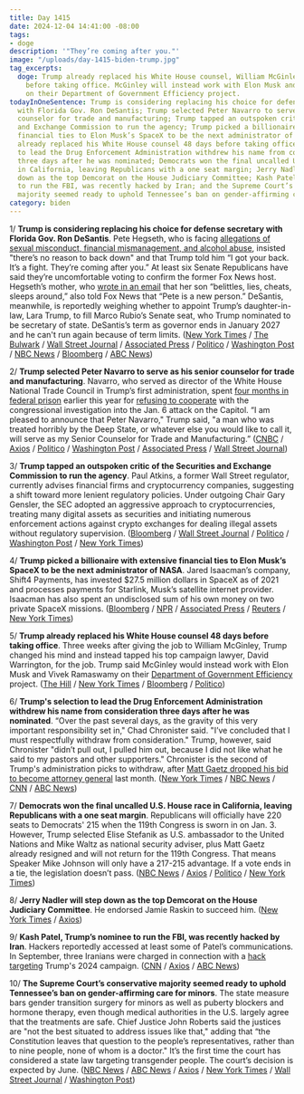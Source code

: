 ```yaml
---
title: Day 1415
date: 2024-12-04 14:41:00 -08:00
tags:
- doge
description: '"They’re coming after you."'
image: "/uploads/day-1415-biden-trump.jpg"
tag_excerpts:
  doge: Trump already replaced his White House counsel, William McGinley, 48 days
    before taking office. McGinley will instead work with Elon Musk and Vivek Ramaswamy
    on their Department of Government Efficiency project.
todayInOneSentence: Trump is considering replacing his choice for defense secretary
  with Florida Gov. Ron DeSantis; Trump selected Peter Navarro to serve as his senior
  counselor for trade and manufacturing; Trump tapped an outspoken critic of the Securities
  and Exchange Commission to run the agency; Trump picked a billionaire with extensive
  financial ties to Elon Musk’s SpaceX to be the next administrator of NASA; Trump
  already replaced his White House counsel 48 days before taking office; Trump's selection
  to lead the Drug Enforcement Administration withdrew his name from consideration
  three days after he was nominated; Democrats won the final uncalled U.S. House race
  in California, leaving Republicans with a one seat margin; Jerry Nadler will step
  down as the top Demcorat on the House Judiciary Committee; Kash Patel, Trump’s nominee
  to run the FBI, was recently hacked by Iran; and the Supreme Court’s conservative
  majority seemed ready to uphold Tennessee’s ban on gender-affirming care for minors.
category: biden
---
```


1/ **Trump is considering replacing his choice for defense secretary with Florida Gov. Ron DeSantis**. Pete Hegseth, who is facing [allegations of sexual misconduct, financial mismanagement, and alcohol abuse](https://whatthefuckjusthappenedtoday.com/2024/12/02/day-1413/#3-trump%E2%80%99s-pick-to-lead-the-departmen), insisted "there’s no reason to back down" and that Trump told him “I got your back. It’s a fight. They’re coming after you.” At least six Senate Republicans have said they’re uncomfortable voting to confirm the former Fox News host. Hegseth’s mother, who [wrote in an email](https://whatthefuckjusthappenedtoday.com/2024/12/02/day-1413/#3-trump%E2%80%99s-pick-to-lead-the-departmen) that her son “belittles, lies, cheats, sleeps around,” also told Fox News that “Pete is a new person.” DeSantis, meanwhile, is reportedly weighing whether to appoint Trump’s daughter-in-law, Lara Trump, to fill Marco Rubio’s Senate seat, who Trump nominated to be secretary of state. DeSantis’s term as governor ends in January 2027 and he can't run again because of term limits. ([New York Times](https://www.nytimes.com/2024/12/04/us/politics/hegseth-trump-defense.html) / [The Bulwark](https://www.thebulwark.com/p/trump-talks-to-desantis-about-replacing-hegseth-secretary-defense-florida) / [Wall Street Journal](https://www.wsj.com/politics/policy/trump-mulls-replacing-pete-hegseth-with-florida-gov-ron-desantis-8f682ad2) / [Associated Press](https://apnews.com/article/trump-hegseth-pentagon-desantis-senate-allegations-3cb8c7d7bb555ed075cbbb4e8dad0741) / [Politico](https://www.politico.com/live-updates/2024/12/04/congress/hegseth-in-a-lot-of-trouble-00192629) / [Washington Post](https://www.washingtonpost.com/politics/2024/12/04/trump-administration-transition/) / [NBC News](https://www.nbcnews.com/politics/donald-trump/trump-considers-replacing-pete-hegseth-embattled-secretary-defense-pic-rcna182777) / [Bloomberg](https://www.bloomberg.com/news/articles/2024-12-04/trump-considers-replacing-hegseth-with-desantis-as-pentagon-head) / [ABC News](https://abcnews.go.com/Politics/pete-hegseth-back-scrutiny-grows-misconduct-allegations/story?id=116444894))

2/ **Trump selected Peter Navarro to serve as his senior counselor for trade and manufacturing**. Navarro, who served as director of the White House National Trade Council in Trump’s first administration, spent [four months in federal prison](https://whatthefuckjusthappenedtoday.com/2024/03/19/day-1155/#5-former-trump-white-house-adviser-p) earlier this year for [refusing to cooperate](https://whatthefuckjusthappenedtoday.com/2024/01/25/day-1101/#4-peter-navarro-%E2%80%93-who-claimed-credit) with the congressional investigation into the Jan. 6 attack on the Capitol. “I am pleased to announce that Peter Navarro," Trump said, "a man who was treated horribly by the Deep State, or whatever else you would like to call it, will serve as my Senior Counselor for Trade and Manufacturing.” ([CNBC](https://www.cnbc.com/2024/12/04/trump-picks-peter-navarro-as-top-trade-advisor.html) / [Axios](https://www.axios.com/2024/12/04/trump-peter-navarro-trade-manufacturing-senior-counselor) / [Politico](https://www.politico.com/live-updates/2024/12/04/congress/navarro-00192580) / [Washington Post](https://www.washingtonpost.com/politics/2024/12/04/trump-administration-transition/#link-2QQL77WG3ZEDJNCE5NQYOPJVZE) / [Associated Press](https://apnews.com/article/trump-transition-peter-navarro-nasa-isaacman-2566b318a1f82ad17d8d1abf17e9d218) / [Wall Street Journal](https://www.wsj.com/politics/elections/trump-picks-peter-navarro-as-trade-adviser-db680346))

3/ **Trump tapped an outspoken critic of the Securities and Exchange Commission to run the agency**. Paul Atkins, a former Wall Street regulator, currently advises financial firms and cryptocurrency companies, suggesting a shift toward more lenient regulatory policies. Under outgoing Chair Gary Gensler, the SEC adopted an aggressive  approach to cryptocurrencies, treating many digital assets as securities and initiating numerous enforcement actions against crypto exchanges for dealing illegal assets without regulatory supervision. ([Bloomberg](https://www.bloomberg.com/news/articles/2024-12-04/trump-names-paul-atkins-as-sec-chair) / [Wall Street Journal](https://www.wsj.com/finance/regulation/trump-picks-paul-atkins-to-run-sec-bd290d3c) / [Politico](https://www.politico.com/live-updates/2024/12/04/congress/trump-taps-faulkender-for-no-2-treasury-job-00192596) / [Washington Post](https://www.washingtonpost.com/business/2024/12/04/paul-atkins-donald-trump-sec/) / [New York Times](https://www.nytimes.com/2024/12/04/business/trump-sec-paul-atkins.html))

4/ **Trump picked a billionaire with extensive financial ties to Elon Musk’s SpaceX to be the next administrator of NASA**. Jared Isaacman’s company, Shift4 Payments, has invested $27.5 million dollars in SpaceX as of 2021 and processes payments for Starlink, Musk’s satellite internet provider. Isaacman has also spent an undisclosed sum of his own money on two private SpaceX missions. ([Bloomberg](https://www.bloomberg.com/news/articles/2024-12-04/trump-picks-jared-isaacman-as-nasa-administrator) / [NPR](https://www.npr.org/2024/12/04/nx-s1-5215889/trump-chooses-billionaire-astronaut-jared-isaacman-to-run-nasa) / [Associated Press](https://apnews.com/article/jared-isaacman-nasa-administrator-elon-musk-fb4662fac78ed7cecc25e4cdfb6ae46e) / [Reuters](https://www.reuters.com/world/us/trump-picks-jared-isaacman-head-nasa-2024-12-04/) / [New York Times](https://www.nytimes.com/2024/12/04/science/jared-isaacman-trump-nasa.html))

5/ **Trump already replaced his White House counsel 48 days before taking office**. Three weeks after giving the job to William McGinley, Trump changed his mind and instead tapped his top campaign lawyer, David Warrington, for the job. Trump said McGinley would instead work with Elon Musk and Vivek Ramaswamy on their [Department of Government Efficiency](https://whatthefuckjusthappenedtoday.com/wtf-is/doge/) project. ([The Hill](https://thehill.com/homenews/administration/5022449-trump-white-house-counsel-warrington/) / [New York Times](https://www.nytimes.com/2024/12/04/us/politics/trump-replaces-white-house-counsel.html) / [Bloomberg](https://www.bloomberg.com/news/articles/2024-12-04/trump-swaps-white-house-counsel-pick-tapping-david-warrington) / [Politico](https://www.politico.com/live-updates/2024/12/04/congress/donald-trump-white-house-counsel-00192611))

6/ **Trump's selection to lead the Drug Enforcement Administration withdrew his name from consideration three days after he was nominated**. “Over the past several days, as the gravity of this very important responsibility set in," Chad Chronister said. "I’ve concluded that I must respectfully withdraw from consideration." Trump, however, said Chronister "didn’t pull out, I pulled him out, because I did not like what he said to my pastors and other supporters." Chronister is the second of Trump's administration picks to withdraw, after [Matt Gaetz dropped his bid to become attorney general](https://whatthefuckjusthappenedtoday.com/2024/11/21/day-1402/#1-matt-gaetz-withdrew-his-name-from) last month. ([New York Times](https://www.nytimes.com/2024/12/03/us/politics/chad-chronister-dea-trump.html) / [NBC News](https://www.nbcnews.com/politics/donald-trump/trump-pick-dea-administrator-withdraws-consideration-rcna182755) / [CNN](https://www.cnn.com/2024/12/03/politics/chad-chronister-trump-dea-withdraws/index.html) / [ABC News](https://abcnews.go.com/Politics/trumps-dea-selection-chad-chronister-withdraws-consideration/story?id=116431966))

7/ **Democrats won the final uncalled U.S. House race in California, leaving Republicans with a one seat margin**. Republicans will officially have 220 seats to Democrats' 215 when the 119th Congress is sworn in on Jan. 3. However, Trump selected Elise Stefanik as U.S. ambassador to the United Nations and Mike Waltz as national security adviser, plus Matt Gaetz already resigned and will not return for the 119th Congress. That means Speaker Mike Johnson will only have a 217-215 advantage. If a vote ends in a tie, the legislation doesn’t pass. ([NBC News](https://www.nbcnews.com/politics/2024-election/democrats-flip-final-house-seat-2024-elections-republicans-rcna182554) / [Axios](https://www.axios.com/2024/12/04/house-republican-majority-democrats-california) / [Politico](https://www.politico.com/live-updates/2024/12/04/congress/johnson-thin-majority-trump-agenda-gop-00192558) / [New York Times](https://www.nytimes.com/2024/12/04/us/politics/california-house-gray-duarte.html))

8/ **Jerry Nadler will step down as the top Demcorat on the House Judiciary Committee**. He endorsed Jamie Raskin to succeed him. ([New York Times](https://www.nytimes.com/2024/12/04/us/politics/nadler-raskin-judiciary-committee.html) / [Axios](https://www.axios.com/2024/12/04/nadler-judiciary-committee-raskin-house-democrats))

9/ **Kash Patel, Trump’s nominee to run the FBI, was recently hacked by Iran**. Hackers reportedly accessed at least some of Patel’s communications. In September, three Iranians were charged in connection with a [hack](https://whatthefuckjusthappenedtoday.com/2024/08/12/day-1301/#1-trump%E2%80%99s-presidential-campaign-was) [targeting](https://whatthefuckjusthappenedtoday.com/2024/09/24/day-1344/#4-trump%E2%80%99s-campaign-continued-to-be-h) Trump's 2024 campaign. ([CNN](https://www.cnn.com/2024/12/03/politics/kash-patel-targeted-iran-hack/index.html) / [Axios](https://www.axios.com/2024/12/04/kash-patel-trump-pick-fbi-director-iran-hack) / [ABC News](https://abcnews.go.com/Politics/kash-patel-trumps-pick-lead-fbi-hit-iranian/story?id=116436241))

10/ **The Supreme Court’s conservative majority seemed ready to uphold Tennessee’s ban on gender-affirming care for minors**. The state measure bars gender transition surgery for minors as well as puberty blockers and hormone therapy, even though medical authorities in the U.S. largely agree that the treatments are safe. Chief Justice John Roberts said the justices are "not the best situated to address issues like that," adding that “the Constitution leaves that question to the people’s representatives, rather than to nine people, none of whom is a doctor." It’s the first time the court has considered a state law targeting transgender people. The court’s decision is expected by June. ([NBC News](https://www.nbcnews.com/politics/supreme-court/supreme-court-tackles-state-bans-treatments-transgender-youth-rcna182517) / [ABC News](https://abcnews.go.com/Politics/landmark-supreme-court-case-weighs-gender-affirming-care/story?id=116232587) / [Axios](https://www.axios.com/2024/12/04/supreme-court-trans-health-care) / [New York Times](https://www.nytimes.com/live/2024/12/04/us/supreme-court-transgender-care) / [Wall Street Journal](https://www.wsj.com/us-news/law/supreme-court-transgender-healthcare-gender-transition-hearing-60b81182) / [Washington Post](https://www.washingtonpost.com/politics/2024/12/04/supreme-court-transgender-rights-case/))
